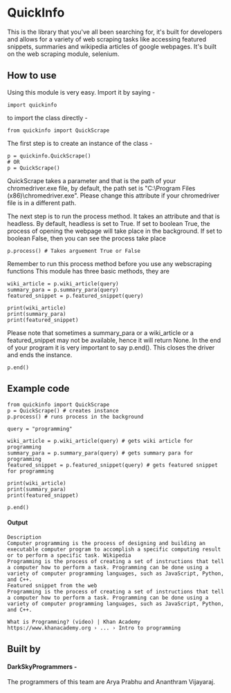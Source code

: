 # QuickInfo
 This is the library that you've all been searching for, it's built for developers and allows for a variety of web scraping tasks like accessing featured snippets, summaries and wikipedia articles of google webpages. It's built on the web scraping module, selenium.


## How to use

Using this module is very easy. Import it by saying - 
```
import quickinfo
```
to import the class directly - 
```
from quickinfo import QuickScrape
```
The first step is to create an instance of the class - 
```
p = quickinfo.QuickScrape()
# OR
p = QuickScrape()
```
QuickScrape takes a parameter and that is the path of your chromedriver.exe file, by default, the path set is "C:\Program Files (x86)\chromedriver.exe". Please change this attribute if your chromedriver file is in a different path.

The next step is to run the process method. It takes an attribute and that is headless. By default, headless is set to True. If set to boolean True, the process of opening the webpage will take place in the background. If set to boolean False, then you can see the process take place

```
p.process() # Takes arguement True or False
```
Remember to run this process method before you use any webscraping functions
This module has three basic methods, they are 

```
wiki_article = p.wiki_article(query)
summary_para = p.summary_para(query)
featured_snippet = p.featured_snippet(query)

print(wiki_article)
print(summary_para)
print(featured_snippet)
```

Please note that sometimes a summary_para or a wiki_article or a featured_snippet may not be available, hence it will return None.
In the end of your program it is very important to say p.end(). This closes the driver and ends the instance.

```
p.end()
```

## Example code 
```
from quickinfo import QuickScrape
p = QuickScrape() # creates instance
p.process() # runs process in the background

query = "programming"

wiki_article = p.wiki_article(query) # gets wiki article for programming
summary_para = p.summary_para(query) # gets summary para for programming
featured_snippet = p.featured_snippet(query) # gets featured snippet for programming

print(wiki_article)
print(summary_para)
print(featured_snippet)

p.end()
```

#### Output
```
Description
Computer programming is the process of designing and building an executable computer program to accomplish a specific computing result or to perform a specific task. Wikipedia
Programming is the process of creating a set of instructions that tell a computer how to perform a task. Programming can be done using a variety of computer programming languages, such as JavaScript, Python, and C++.
Featured snippet from the web
Programming is the process of creating a set of instructions that tell a computer how to perform a task. Programming can be done using a variety of computer programming languages, such as JavaScript, Python, and C++.

What is Programming? (video) | Khan Academy
https://www.khanacademy.org › ... › Intro to programming
```
## Built by
#### DarkSkyProgrammers - 
The programmers of this team are Arya Prabhu and Ananthram Vijayaraj.
